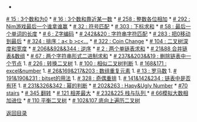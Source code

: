 * 
[# 15 : 3个数和为0](3Sum.md)
* 
[# 16 : 3个数和靠近某一数](3Sum-Closest.md)
* 
[# 258 : 整数各位相加](add_digits.md)
* 
[# 292 : Nim游戏最后一个谁拿谁赢](Nim_game.md)
* 
[# 32 : 符号匹配](Longest_Valid_Parentheses.md)
* 
[# 303 : 下标求和](sum_between_indices.md)
* 
[# 58 : 最后一个单词的长度](Length_last_word.md)
* 
[# 6 : Z字编码](ZigZag_conversion.md)
* 
[# 242&&20 : 字符串字符匹配](anagram.md)
* 
[# 283 : 把0移动到最后](movezeroes.md)
* 
[# 324 : 排序：a< b >c<...](324_Wiggle_sort.md)
* 
[# 322 : Coin Change](coin_change.md)
* 
[# 104 : 二叉树深度和宽度](depthofbinarytree.md)
* 
[# 206&&92&&344 : 逆序](rslinked.md)
* 
[# 2 : 两个单链表求和](sl_sum.md)
* 
[# 21&88 合并链表&数组](list_merge.md)
* 
[# 67 : 两个字符串形式二进制求和](67.md)
* 
[# 237&&203&&19 : 删除链表中一个节点](node.md)
1. 
[# 226 : 转换二叉树](invert.md)
1. 
[# 100 : 相似二叉树判断](same_binary.md)
1. 
[# 168&171 : excel&number](excel.md)
1. 
[# 26&169&217&203 : 数组重复元素](dup.md)
1. 
[# 13 : 罗马数](roman_int.md)
1. 
[# 191&190&231 : bitset的用法](bitset.md)
1. 
[# 328  : 奇偶重排](odd_even.md)
1. 
[# 141&142&234 :  链表中是否有环](palindrome.md)
1. 
[# 231&326&342  : 幂的判断](power.md)
* 
[# 202&263  : Hapy&Ugly Number](hunumber.md)
* 
[#70 stairs](fib.md)
* 
[# 345 翻转](reser.md)
* 
[# 121 相差最大](diffmax.md)
* 
[# 232&225  栈与队列 ](stack_q.md)
* 
[#  66模拟大数相加进位](jinbit.md)
* 
[# 110 平衡二叉树](balance.md)
* 
[# 102&107 底向上遍历二叉树](bottom_up.md)

[返回目录](../README.md)